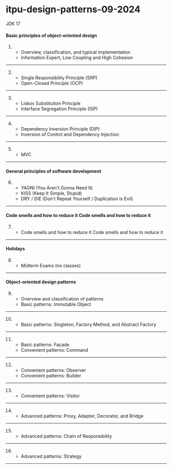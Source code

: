 # itpu-design-patterns-09-2024
JDK 17

#### Basic principles of object-oriented design
1.  
   - Overview, classification, and typical implementation
   - Information Expert, Low Coupling and High Cohesion
___
2. 
   - Single Responsibility Principle (SRP)
   - Open-Closed Principle (OCP)
___
3. 
   - Liskov Substitution Principle
   - Interface Segregation Principle (ISP)
___
4. 
   - Dependency Inversion Principle (DIP)
   - Inversion of Control and Dependency Injection
___
5. 
   - MVC 
___
#### General principles of software development
6. 
   - YAGNI (You Aren't Gonna Need It)
   - KISS (Keep It Simple, Stupid)
   - DRY / DIE (Don't Repeat Yourself / Duplication is Evil)
___
#### Code smells and how to reduce it Code smells and how to reduce it
7. 
   - Code smells and how to reduce it Code smells and how to reduce it
___
#### Holidays
8. 
   - Midterm Exams (no classes)
___
#### Object-oriented design patterns
9. 
   - Overview and classification of patterns
   - Basic patterns: Immutable Object
___
10. 
    - Basic patterns: Singleton, Factory Method, and Abstract Factory
___
11. 
    - Basic patterns: Façade
    - Convenient patterns: Сommand
___
12. 
    - Convenient patterns: Observer
    - Convenient patterns: Builder
___
13. 
    - Convenient patterns: Visitor
___
14. 
    - Advanced patterns: Proxy, Adapter, Decorator, and Bridge
___
15. 
    - Advanced patterns: Chain of Responsibility
___
16. 
    - Advanced patterns: Strategy
___
